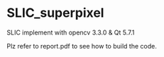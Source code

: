 # SLIC_superpixel

SLIC implement with opencv 3.3.0 & Qt 5.7.1

Plz refer to report.pdf to see how to build the code.
